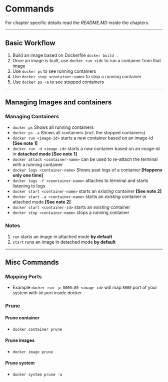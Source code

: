 # Commands
For chapter specific details read the *README.MD* inside the chapters.

----
## Basic Workflow
1. Build an image based on Dockerfile `docker build .`
2. Once an image is built, use `docker run <id>` to run a container from that image
3. Use `docker ps` to see running containers
4. Use `docker stop <container-name>` to stop a running container
5. Use `docker ps -a` to see stopped containers

---
## Managing Images and containers
### Managing Containers
- `docker ps` Shows all running containers
- `docker ps -a` Shows all containers (incl. the stopped containers)
- `docker run <image-id>` starts a *new* container based on an image-id **[See note 1]**
- `docker run -d <image-id>` starts a *new* container based on an image-id in **detached mode** **[See note 1]**
- `docker attach <container-name>` can be used to re-attach the terminal with a running container
- `docker logs <container-name>` Shows past logs of a container **[Happens only one time]**
- `docker logs -f <coontainer-name>` attaches to terminal and starts listening to logs 
- `docker start <container-name>` starts an *existing* container **[See note 2]**
- `docker start -a <container-name>` starts an *existing* container in attached mode **[See note 2]**
- `docker start <container-id>` starts an *existing* container
- `docker stop <container-name>` stops a running container

### Notes
1. `run` starts an image in attached mode **by default**
2. `start` runs an image in detached mode **by default**

---
## Misc Commands
### Mapping Ports
- Example `docker run -p 8000:80 <image-id>` will map `8000` port of your system with `80` port inside docker

### Prune
#### Prune container
- `docker container prune`

#### Prune images
- `docker image prune`

#### Prune system
- `docker system prune -a`

